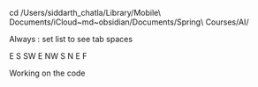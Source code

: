 cd /Users/siddarth_chatla/Library/Mobile\ Documents/iCloud\~md\~obsidian/Documents/Spring\ Courses/AI/

Always 
: set list 
to see tab spaces

E S SW
E NW S
N E F

Working on the code 

